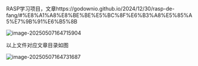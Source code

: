 RASP学习项目，文章https://godownio.github.io/2024/12/30/rasp-de-fang/#%E8%A1%A8%E8%BE%BE%E5%BC%8F%E6%B3%A8%E5%85%A5%E7%9B%91%E6%B5%8B

![image-20250507164715904](https://typora-202017030217.oss-cn-beijing.aliyuncs.com/typora/image-20250507164715904.png)

以上文件对应文章目录如图

![image-20250507164731687](https://typora-202017030217.oss-cn-beijing.aliyuncs.com/typora/image-20250507164731687.png)